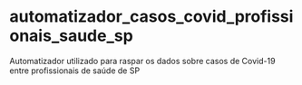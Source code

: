 # automatizador_casos_covid_profissionais_saude_sp
Automatizador utilizado para raspar os dados sobre casos de Covid-19 entre profissionais de saúde de SP
